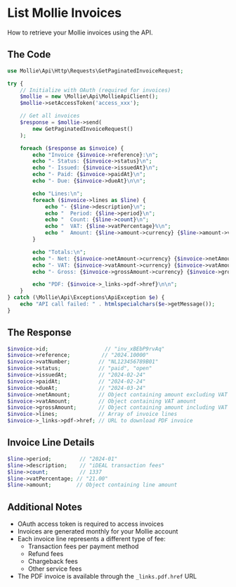 # List Mollie Invoices

How to retrieve your Mollie invoices using the API.

## The Code

```php
use Mollie\Api\Http\Requests\GetPaginatedInvoiceRequest;

try {
    // Initialize with OAuth (required for invoices)
    $mollie = new \Mollie\Api\MollieApiClient();
    $mollie->setAccessToken('access_xxx');

    // Get all invoices
    $response = $mollie->send(
        new GetPaginatedInvoiceRequest()
    );

    foreach ($response as $invoice) {
        echo "Invoice {$invoice->reference}:\n";
        echo "- Status: {$invoice->status}\n";
        echo "- Issued: {$invoice->issuedAt}\n";
        echo "- Paid: {$invoice->paidAt}\n";
        echo "- Due: {$invoice->dueAt}\n\n";

        echo "Lines:\n";
        foreach ($invoice->lines as $line) {
            echo "- {$line->description}\n";
            echo "  Period: {$line->period}\n";
            echo "  Count: {$line->count}\n";
            echo "  VAT: {$line->vatPercentage}%\n";
            echo "  Amount: {$line->amount->currency} {$line->amount->value}\n\n";
        }

        echo "Totals:\n";
        echo "- Net: {$invoice->netAmount->currency} {$invoice->netAmount->value}\n";
        echo "- VAT: {$invoice->vatAmount->currency} {$invoice->vatAmount->value}\n";
        echo "- Gross: {$invoice->grossAmount->currency} {$invoice->grossAmount->value}\n\n";

        echo "PDF: {$invoice->_links->pdf->href}\n\n";
    }
} catch (\Mollie\Api\Exceptions\ApiException $e) {
    echo "API call failed: " . htmlspecialchars($e->getMessage());
}
```

## The Response

```php
$invoice->id;                  // "inv_xBEbP9rvAq"
$invoice->reference;          // "2024.10000"
$invoice->vatNumber;         // "NL123456789B01"
$invoice->status;            // "paid", "open"
$invoice->issuedAt;          // "2024-02-24"
$invoice->paidAt;            // "2024-02-24"
$invoice->dueAt;             // "2024-03-24"
$invoice->netAmount;         // Object containing amount excluding VAT
$invoice->vatAmount;         // Object containing VAT amount
$invoice->grossAmount;       // Object containing amount including VAT
$invoice->lines;             // Array of invoice lines
$invoice->_links->pdf->href; // URL to download PDF invoice
```

## Invoice Line Details

```php
$line->period;         // "2024-01"
$line->description;    // "iDEAL transaction fees"
$line->count;          // 1337
$line->vatPercentage; // "21.00"
$line->amount;        // Object containing line amount
```

## Additional Notes

- OAuth access token is required to access invoices
- Invoices are generated monthly for your Mollie account
- Each invoice line represents a different type of fee:
  - Transaction fees per payment method
  - Refund fees
  - Chargeback fees
  - Other service fees
- The PDF invoice is available through the `_links.pdf.href` URL
